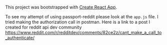 This project was bootstrapped with [Create React App](https://github.com/facebookincubator/create-react-app).

To see my attempt of using passport-reddit please look at the `app.js` file. I tried making the authorization call in postman. Here is a link to a post I created for reddit api dev community https://www.reddit.com/r/redditdev/comments/82ce2z/cant_make_a_call_to_authenticate/

